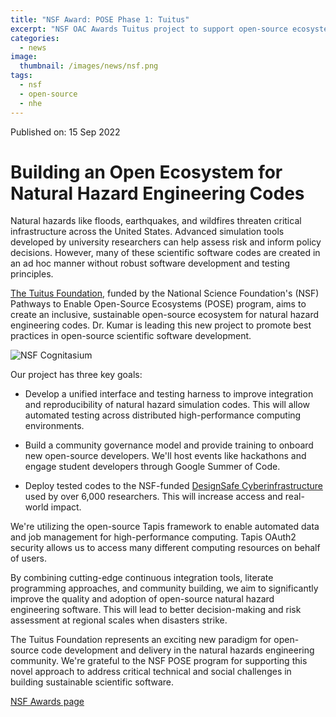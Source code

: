 ```yaml
---
title: "NSF Award: POSE Phase 1: Tuitus"
excerpt: "NSF OAC Awards Tuitus project to support open-source ecosystem in natural hazards engineering"
categories:
  - news
image: 
  thumbnail: /images/news/nsf.png
tags: 
  - nsf
  - open-source
  - nhe
---
```


Published on: 15 Sep 2022

# Building an Open Ecosystem for Natural Hazard Engineering Codes

Natural hazards like floods, earthquakes, and wildfires threaten critical infrastructure across the United States. Advanced simulation tools developed by university researchers can help assess risk and inform policy decisions. However, many of these scientific software codes are created in an ad hoc manner without robust software development and testing principles.

[The Tuitus Foundation](https://tuitus-ci.github.io/), funded by the National Science Foundation's (NSF) Pathways to Enable Open-Source Ecosystems (POSE) program, aims to create an inclusive, sustainable open-source ecosystem for natural hazard engineering codes. Dr. Kumar is leading this new project to promote best practices in open-source scientific software development.

![NSF Cognitasium]({{site.url}}/images/news/2022/tuitus.png)


Our project has three key goals:

  *  Develop a unified interface and testing harness to improve integration and reproducibility of natural hazard simulation codes. This will allow automated testing across distributed high-performance computing environments.

  * Build a community governance model and provide training to onboard new open-source developers. We'll host events like hackathons and engage student developers through Google Summer of Code.
  
  * Deploy tested codes to the NSF-funded [DesignSafe Cyberinfrastructure](https://www.designsafe-ci.org/) used by over 6,000 researchers. This will increase access and real-world impact.

We're utilizing the open-source Tapis framework to enable automated data and job management for high-performance computing. Tapis OAuth2 security allows us to access many different computing resources on behalf of users.

By combining cutting-edge continuous integration tools, literate programming approaches, and community building, we aim to significantly improve the quality and adoption of open-source natural hazard engineering software. This will lead to better decision-making and risk assessment at regional scales when disasters strike.

The Tuitus Foundation represents an exciting new paradigm for open-source code development and delivery in the natural hazards engineering community. We're grateful to the NSF POSE program for supporting this novel approach to address critical technical and social challenges in building sustainable scientific software.

[NSF Awards page](https://www.nsf.gov/awardsearch/showAward?AWD_ID=2229702&HistoricalAwards=false)

